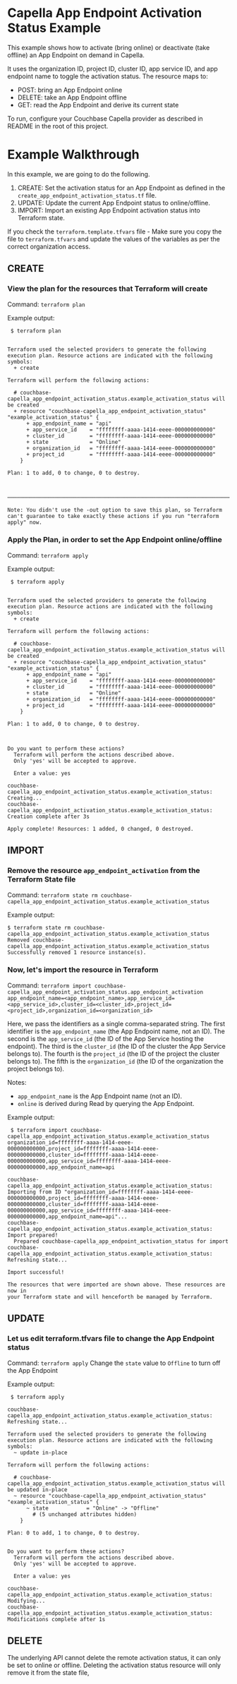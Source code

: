 # Capella App Endpoint Activation Status Example

This example shows how to activate (bring online) or deactivate (take offline) an App Endpoint on demand in Capella.

It uses the organization ID, project ID, cluster ID, app service ID, and app endpoint name to toggle the activation status. The resource maps to:
- POST: bring an App Endpoint online
- DELETE: take an App Endpoint offline
- GET: read the App Endpoint and derive its current state

To run, configure your Couchbase Capella provider as described in README in the root of this project.

# Example Walkthrough

In this example, we are going to do the following.

1. CREATE: Set the activation status for an App Endpoint as defined in the `create_app_endpoint_activation_status.tf` file.
2. UPDATE: Update the current App Endpoint status to online/offline.
3. IMPORT: Import an existing App Endpoint activation status into Terraform state.

If you check the `terraform.template.tfvars` file - Make sure you copy the file to `terraform.tfvars` and update the values of the variables as per the correct organization access.

## CREATE
### View the plan for the resources that Terraform will create

Command: `terraform plan`

Example output:
```
 $ terraform plan   


Terraform used the selected providers to generate the following execution plan. Resource actions are indicated with the following symbols:
  + create

Terraform will perform the following actions:

  # couchbase-capella_app_endpoint_activation_status.example_activation_status will be created
  + resource "couchbase-capella_app_endpoint_activation_status" "example_activation_status" {
      + app_endpoint_name = "api"
      + app_service_id    = "ffffffff-aaaa-1414-eeee-000000000000"
      + cluster_id        = "ffffffff-aaaa-1414-eeee-000000000000"
      + state             = "Online"
      + organization_id   = "ffffffff-aaaa-1414-eeee-000000000000"
      + project_id        = "ffffffff-aaaa-1414-eeee-000000000000"
    }

Plan: 1 to add, 0 to change, 0 to destroy.



──────────────────────────────────────────────────────────────────────────────────────────────────────────────────────────────────────────────────────────────────────────────────────────────────────────────────────────────────────────

Note: You didn't use the -out option to save this plan, so Terraform can't guarantee to take exactly these actions if you run "terraform apply" now.
```


### Apply the Plan, in order to set the App Endpoint online/offline

Command: `terraform apply`

Example output:

```
 $ terraform apply


Terraform used the selected providers to generate the following execution plan. Resource actions are indicated with the following symbols:
  + create

Terraform will perform the following actions:

  # couchbase-capella_app_endpoint_activation_status.example_activation_status will be created
  + resource "couchbase-capella_app_endpoint_activation_status" "example_activation_status" {
      + app_endpoint_name = "api"
      + app_service_id    = "ffffffff-aaaa-1414-eeee-000000000000"
      + cluster_id        = "ffffffff-aaaa-1414-eeee-000000000000"
      + state             = "Online"
      + organization_id   = "ffffffff-aaaa-1414-eeee-000000000000"
      + project_id        = "ffffffff-aaaa-1414-eeee-000000000000"
    }

Plan: 1 to add, 0 to change, 0 to destroy.



Do you want to perform these actions?
  Terraform will perform the actions described above.
  Only 'yes' will be accepted to approve.

  Enter a value: yes

couchbase-capella_app_endpoint_activation_status.example_activation_status: Creating...
couchbase-capella_app_endpoint_activation_status.example_activation_status: Creation complete after 3s

Apply complete! Resources: 1 added, 0 changed, 0 destroyed.
```

## IMPORT
### Remove the resource `app_endpoint_activation` from the Terraform State file

Command: `terraform state rm couchbase-capella_app_endpoint_activation_status.example_activation_status`

Example output:

```
$ terraform state rm couchbase-capella_app_endpoint_activation_status.example_activation_status
Removed couchbase-capella_app_endpoint_activation_status.example_activation_status
Successfully removed 1 resource instance(s).
```

### Now, let's import the resource in Terraform

Command: `terraform import couchbase-capella_app_endpoint_activation_status.app_endpoint_activation app_endpoint_name=<app_endpoint_name>,app_service_id=<app_service_id>,cluster_id=<cluster_id>,project_id=<project_id>,organization_id=<organization_id>`

Here, we pass the identifiers as a single comma-separated string.
The first identifier is the `app_endpoint_name` (the App Endpoint name, not an ID).
The second is the `app_service_id` (the ID of the App Service hosting the endpoint).
The third is the `cluster_id` (the ID of the cluster the App Service belongs to).
The fourth is the `project_id` (the ID of the project the cluster belongs to).
The fifth is the `organization_id` (the ID of the organization the project belongs to).

Notes:
- `app_endpoint_name` is the App Endpoint name (not an ID).
- `online` is derived during Read by querying the App Endpoint.

Example output:

```
 $ terraform import couchbase-capella_app_endpoint_activation_status.example_activation_status organization_id=ffffffff-aaaa-1414-eeee-000000000000,project_id=ffffffff-aaaa-1414-eeee-000000000000,cluster_id=ffffffff-aaaa-1414-eeee-000000000000,app_service_id=ffffffff-aaaa-1414-eeee-000000000000,app_endpoint_name=api

couchbase-capella_app_endpoint_activation_status.example_activation_status: Importing from ID "organization_id=ffffffff-aaaa-1414-eeee-000000000000,project_id=ffffffff-aaaa-1414-eeee-000000000000,cluster_id=ffffffff-aaaa-1414-eeee-000000000000,app_service_id=ffffffff-aaaa-1414-eeee-000000000000,app_endpoint_name=api"...
couchbase-capella_app_endpoint_activation_status.example_activation_status: Import prepared!
  Prepared couchbase-capella_app_endpoint_activation_status for import
couchbase-capella_app_endpoint_activation_status.example_activation_status: Refreshing state...

Import successful!

The resources that were imported are shown above. These resources are now in
your Terraform state and will henceforth be managed by Terraform.
```

## UPDATE
### Let us edit terraform.tfvars file to change the App Endpoint status

Command: `terraform apply`
Change the `state` value to `Offline` to turn off the App Endpoint

Example output:

```
 $ terraform apply                                                                              

couchbase-capella_app_endpoint_activation_status.example_activation_status: Refreshing state...

Terraform used the selected providers to generate the following execution plan. Resource actions are indicated with the following symbols:
  ~ update in-place

Terraform will perform the following actions:

  # couchbase-capella_app_endpoint_activation_status.example_activation_status will be updated in-place
  ~ resource "couchbase-capella_app_endpoint_activation_status" "example_activation_status" {
      ~ state            = "Online" -> "Offline"
        # (5 unchanged attributes hidden)
    }

Plan: 0 to add, 1 to change, 0 to destroy.


Do you want to perform these actions?
  Terraform will perform the actions described above.
  Only 'yes' will be accepted to approve.

  Enter a value: yes

couchbase-capella_app_endpoint_activation_status.example_activation_status: Modifying...
couchbase-capella_app_endpoint_activation_status.example_activation_status: Modifications complete after 1s
```

## DELETE
The underlying API cannot delete the remote activation status, it can only be set to online or offline. Deleting the activation status resource will only remove it from the state file,